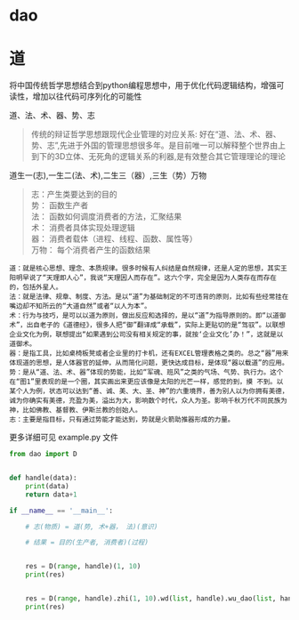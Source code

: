 # dao
# 道

将中国传统哲学思想结合到python编程思想中，用于优化代码逻辑结构，增强可读性，增加以往代码可序列化的可能性

道、法、术、器、势、志

>   传统的辩证哲学思想跟现代企业管理的对应关系: 好在“道、法、术、器、势、志”,先进于外国的管理思想很多年。是目前唯一可以解释整个世界由上到下的3D立体、无死角的逻辑关系的利器,是有效整合其它管理理论的理论

道生一(志),一生二(法、术),二生三（器）,三生（势）万物

>   志：产生类要达到的目的    
>   势： 函数生产者    
>   法： 函数如何调度消费者的方法，汇聚结果    
>   术： 消费者具体实现处理逻辑    
>   器： 消费者载体（进程、线程、函数、属性等）    
>   万物： 每个消费者产生的函数结果    

```
道：就是核心思想、理念、本质规律。很多时候有人纠结是自然规律，还是人定的思想，其实王阳明早说了“天理即人心”，我说“天理因人而存在”。这六个字，完全是因为人类存在而存在的，包括外星人。
法：就是法律、规章、制度、方法。是以“道”为基础制定的不可违背的原则，比如有些经常挂在嘴边却不知所云的“大道自然”或者“以人为本”。
术：行为与技巧，是可以以道为原则，做出反应和选择的，是以“道”为指导原则的。即“以道御术”，出自老子的《道德经》，很多人把“御”翻译成“承载”，实际上更贴切的是“驾驭”。以联想企业文化为例，联想提出“如果遇到公司没有相关规定的事，就按‘企业文化’办！”，这就是以道御术。
器：是指工具，比如桌椅板凳或者企业里的打卡机，还有EXCEL管理表格之类的。总之“器”用来体现道的思想，是人体器官的延伸，从而简化问题，更快达成目标，是体现“器以载道”的应用。
势：是从“道、法、术、器”体现的势能，比如“军魂、班风”之类的气场、气势、执行力。这个在“图1”里表现的是一个圈，其实画出来更应该像是太阳的光芒一样，感觉的到，摸 不到。以某个人为例，状态可以达到“善、诚、美、大、圣、神”的六重境界，善为别人以为你拥有美德，诚为你确实有美德，充盈为美，溢出为大，影响数个时代，众人为圣。影响千秋万代不同民族为神，比如佛教、基督教、伊斯兰教的创始人。
志：主要是指目标，只有通过势能才能达到，势就是火箭助推器形成的力量。
```


更多详细可见 example.py 文件

```python
from dao import D


def handle(data):
    print(data)
    return data+1

if __name__ == '__main__':

    # 志(物质) = 道(势, 术+器， 法)(意识)

    # 结果 = 目的(生产者, 消费者)(过程)


    res = D(range, handle)(1, 10)
    print(res)


    res = D(range, handle).zhi(1, 10).wd(list, handle).wu_dao(list, handle)()
    print(res)

```